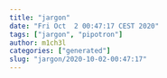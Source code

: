```yaml
---
title: "jargon"
date: "Fri Oct  2 00:47:17 CEST 2020"
tags: ["jargon", "pipotron"]
author: m1ch3l
categories: ["generated"]
slug: "jargon/2020-10-02-00:47:17"
---
```



